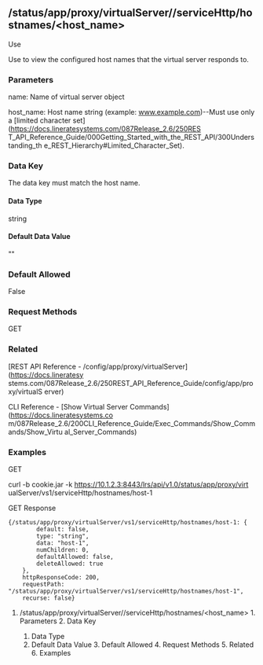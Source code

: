 ## /status/app/proxy/virtualServer/<name>/serviceHttp/hostnames/<host_name>

Use

Use to view the configured host names that the virtual server responds to.

### Parameters

name: Name of virtual server object

host_name: Host name string (example: www.example.com)--Must use only a
[limited character set](https://docs.lineratesystems.com/087Release_2.6/250RES
T_API_Reference_Guide/000Getting_Started_with_the_REST_API/300Understanding_th
e_REST_Hierarchy#Limited_Character_Set).

### Data Key

The data key must match the host name.

#### Data Type

string

#### Default Data Value

""

### Default Allowed

False

### Request Methods

GET

### Related

[REST API Reference - /config/app/proxy/virtualServer](https://docs.lineratesy
stems.com/087Release_2.6/250REST_API_Reference_Guide/config/app/proxy/virtualS
erver)

CLI Reference - [Show Virtual Server Commands](https://docs.lineratesystems.co
m/087Release_2.6/200CLI_Reference_Guide/Exec_Commands/Show_Commands/Show_Virtu
al_Server_Commands)

### Examples

GET

curl -b cookie.jar -k https://10.1.2.3:8443/lrs/api/v1.0/status/app/proxy/virt
ualServer/vs1/serviceHttp/hostnames/host-1

GET Response

    
    
    {/status/app/proxy/virtualServer/vs1/serviceHttp/hostnames/host-1: {
            default: false,
            type: "string",
            data: "host-1",
            numChildren: 0,
            defaultAllowed: false,
            deleteAllowed: true
        },
        httpResponseCode: 200,
        requestPath: "/status/app/proxy/virtualServer/vs1/serviceHttp/hostnames/host-1",
        recurse: false}
    

  1. /status/app/proxy/virtualServer/<name>/serviceHttp/hostnames/<host_name>
    1. Parameters
    2. Data Key
      1. Data Type
      2. Default Data Value
    3. Default Allowed
    4. Request Methods
    5. Related
    6. Examples

